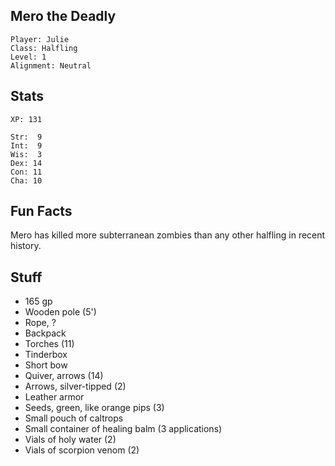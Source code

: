 
## Mero the Deadly

    Player: Julie
    Class: Halfling
    Level: 1
    Alignment: Neutral

## Stats

    XP: 131

    Str:  9
    Int:  9
    Wis:  3
    Dex: 14
    Con: 11
    Cha: 10

## Fun Facts

Mero has killed more subterranean zombies than any other halfling in recent
history.

## Stuff

* 165 gp
* Wooden pole (5')
* Rope, ?
* Backpack
* Torches (11)
* Tinderbox
* Short bow
* Quiver, arrows (14)
* Arrows, silver-tipped (2)
* Leather armor
* Seeds, green, like orange pips (3)
* Small pouch of caltrops
* Small container of healing balm (3 applications)
* Vials of holy water (2)
* Vials of scorpion venom (2)

